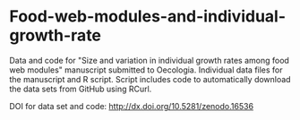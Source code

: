 # Food-web-modules-and-individual-growth-rate
Data and code for "Size and variation in individual growth rates among food web modules" manuscript submitted to Oecologia. Individual data files for the manuscript and R script. Script includes code to automatically download the data sets from GitHub using RCurl.

DOI for data set and code: http://dx.doi.org/10.5281/zenodo.16536
